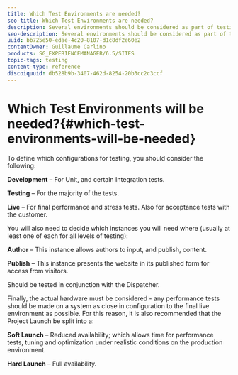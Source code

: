 ```yaml
---
title: Which Test Environments are needed?
seo-title: Which Test Environments are needed?
description: Several environments should be considered as part of testing
seo-description: Several environments should be considered as part of testing
uuid: bb725e50-edae-4c20-8107-d1c8df2e60e2
contentOwner: Guillaume Carlino
products: SG_EXPERIENCEMANAGER/6.5/SITES
topic-tags: testing
content-type: reference
discoiquuid: db528b9b-3407-462d-8254-20b3cc2c3ccf
---
```


# Which Test Environments will be needed?{#which-test-environments-will-be-needed}

To define which configurations for testing, you should consider the following:

**Development** &ndash; For Unit, and certain Integration tests.

**Testing** &ndash; For the majority of the tests.

**Live** &ndash; For final performance and stress tests. Also for acceptance tests with the customer.

You will also need to decide which instances you will need where (usually at least one of each for all levels of testing):

**Author** &ndash; This instance allows authors to input, and publish, content.

**Publish** &ndash; This instance presents the website in its published form for access from visitors.

Should be tested in conjunction with the Dispatcher.

Finally, the actual hardware must be considered - any performance tests should be made on a system as close in configuration to the final live environment as possible. For this reason, it is also recommended that the Project Launch be split into a:

**Soft Launch** &ndash; Reduced availability; which allows time for performance tests, tuning and optimization under realistic conditions on the production environment.

**Hard Launch** &ndash; Full availability.
